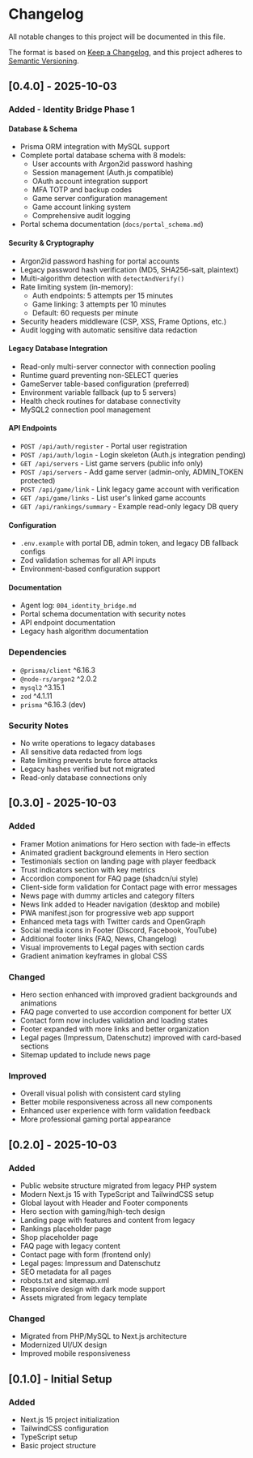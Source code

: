 # Changelog

All notable changes to this project will be documented in this file.

The format is based on [Keep a Changelog](https://keepachangelog.com/en/1.0.0/),
and this project adheres to [Semantic Versioning](https://semver.org/spec/v2.0.0.html).

## [0.4.0] - 2025-10-03

### Added - Identity Bridge Phase 1

#### Database & Schema
- Prisma ORM integration with MySQL support
- Complete portal database schema with 8 models:
  - User accounts with Argon2id password hashing
  - Session management (Auth.js compatible)
  - OAuth account integration support
  - MFA TOTP and backup codes
  - Game server configuration management
  - Game account linking system
  - Comprehensive audit logging
- Portal schema documentation (`docs/portal_schema.md`)

#### Security & Cryptography
- Argon2id password hashing for portal accounts
- Legacy password hash verification (MD5, SHA256-salt, plaintext)
- Multi-algorithm detection with `detectAndVerify()`
- Rate limiting system (in-memory):
  - Auth endpoints: 5 attempts per 15 minutes
  - Game linking: 3 attempts per 10 minutes
  - Default: 60 requests per minute
- Security headers middleware (CSP, XSS, Frame Options, etc.)
- Audit logging with automatic sensitive data redaction

#### Legacy Database Integration
- Read-only multi-server connector with connection pooling
- Runtime guard preventing non-SELECT queries
- GameServer table-based configuration (preferred)
- Environment variable fallback (up to 5 servers)
- Health check routines for database connectivity
- MySQL2 connection pool management

#### API Endpoints
- `POST /api/auth/register` - Portal user registration
- `POST /api/auth/login` - Login skeleton (Auth.js integration pending)
- `GET /api/servers` - List game servers (public info only)
- `POST /api/servers` - Add game server (admin-only, ADMIN_TOKEN protected)
- `POST /api/game/link` - Link legacy game account with verification
- `GET /api/game/links` - List user's linked game accounts
- `GET /api/rankings/summary` - Example read-only legacy DB query

#### Configuration
- `.env.example` with portal DB, admin token, and legacy DB fallback configs
- Zod validation schemas for all API inputs
- Environment-based configuration support

#### Documentation
- Agent log: `004_identity_bridge.md`
- Portal schema documentation with security notes
- API endpoint documentation
- Legacy hash algorithm documentation

### Dependencies
- `@prisma/client` ^6.16.3
- `@node-rs/argon2` ^2.0.2
- `mysql2` ^3.15.1
- `zod` ^4.1.11
- `prisma` ^6.16.3 (dev)

### Security Notes
- No write operations to legacy databases
- All sensitive data redacted from logs
- Rate limiting prevents brute force attacks
- Legacy hashes verified but not migrated
- Read-only database connections only

## [0.3.0] - 2025-10-03

### Added
- Framer Motion animations for Hero section with fade-in effects
- Animated gradient background elements in Hero section
- Testimonials section on landing page with player feedback
- Trust indicators section with key metrics
- Accordion component for FAQ page (shadcn/ui style)
- Client-side form validation for Contact page with error messages
- News page with dummy articles and category filters
- News link added to Header navigation (desktop and mobile)
- PWA manifest.json for progressive web app support
- Enhanced meta tags with Twitter cards and OpenGraph
- Social media icons in Footer (Discord, Facebook, YouTube)
- Additional footer links (FAQ, News, Changelog)
- Visual improvements to Legal pages with section cards
- Gradient animation keyframes in global CSS

### Changed
- Hero section enhanced with improved gradient backgrounds and animations
- FAQ page converted to use accordion component for better UX
- Contact form now includes validation and loading states
- Footer expanded with more links and better organization
- Legal pages (Impressum, Datenschutz) improved with card-based sections
- Sitemap updated to include news page

### Improved
- Overall visual polish with consistent card styling
- Better mobile responsiveness across all new components
- Enhanced user experience with form validation feedback
- More professional gaming portal appearance

## [0.2.0] - 2025-10-03

### Added
- Public website structure migrated from legacy PHP system
- Modern Next.js 15 with TypeScript and TailwindCSS setup
- Global layout with Header and Footer components
- Hero section with gaming/high-tech design
- Landing page with features and content from legacy
- Rankings placeholder page
- Shop placeholder page
- FAQ page with legacy content
- Contact page with form (frontend only)
- Legal pages: Impressum and Datenschutz
- SEO metadata for all pages
- robots.txt and sitemap.xml
- Responsive design with dark mode support
- Assets migrated from legacy template

### Changed
- Migrated from PHP/MySQL to Next.js architecture
- Modernized UI/UX design
- Improved mobile responsiveness

## [0.1.0] - Initial Setup

### Added
- Next.js 15 project initialization
- TailwindCSS configuration
- TypeScript setup
- Basic project structure
